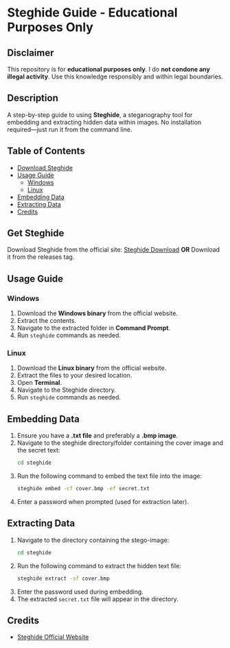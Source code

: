 # Steghide Guide - Educational Purposes Only

## Disclaimer
This repository is for **educational purposes only**. I do **not condone any illegal activity**. Use this knowledge responsibly and within legal boundaries.

## Description
A step-by-step guide to using **Steghide**, a steganography tool for embedding and extracting hidden data within images. No installation required—just run it from the command line.

## Table of Contents
- [Download Steghide](#get-steghide)
- [Usage Guide](#usage-guide)
  - [Windows](#windows)
  - [Linux](#linux)
- [Embedding Data](#embedding-data)
- [Extracting Data](#extracting-data)
- [Credits](#credits)

## Get Steghide
Download Steghide from the official site: [Steghide Download](https://steghide.sourceforge.net/download.php)
**OR**
Download it from the releases tag.

## Usage Guide
### Windows
1. Download the **Windows binary** from the official website.
2. Extract the contents.
3. Navigate to the extracted folder in **Command Prompt**.
4. Run `steghide` commands as needed.

### Linux
1. Download the **Linux binary** from the official website.
2. Extract the files to your desired location.
3. Open **Terminal**.
4. Navigate to the Steghide directory.
5. Run `steghide` commands as needed.

## Embedding Data
1. Ensure you have a **.txt file** and preferably a **.bmp image**.
2. Navigate to the steghide directory/folder containing the cover image and the secret text:
   ```sh
   cd steghide
   ```
3. Run the following command to embed the text file into the image:
   ```sh
   steghide embed -cf cover.bmp -ef secret.txt
   ```
4. Enter a password when prompted (used for extraction later).

## Extracting Data
1. Navigate to the directory containing the stego-image:
   ```sh
   cd steghide
   ```
2. Run the following command to extract the hidden text file:
   ```sh
   steghide extract -sf cover.bmp
   ```
3. Enter the password used during embedding.
4. The extracted `secret.txt` file will appear in the directory.

## Credits
- [Steghide Official Website](https://steghide.sourceforge.net/)
